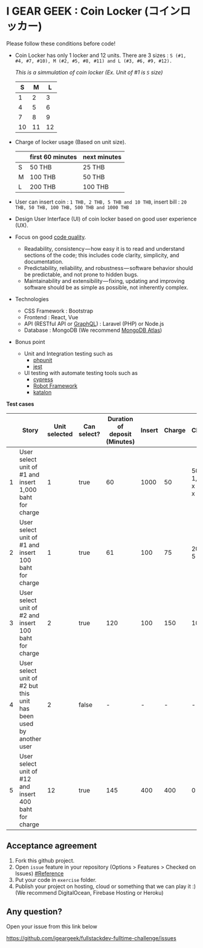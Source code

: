 I GEAR GEEK : Coin Locker (コインロッカー)
===

Please follow these conditions before code!
- Coin Locker has only 1 locker and 12 units. 
There are 3 sizes : `S (#1, #4, #7, #10), M (#2, #5, #8, #11) and L (#3, #6, #9, #12).`

    *This is a simmulation of coin locker (Ex. Unit of #1 is `S` size)*

    |S|M|L|
    |-|-|-|
    |1|2|3|
    |4|5|6|
    |7|8|9|
    |10|11|12|
    
- Charge of locker usage (Based on unit size).
    
    | |first 60 minutes|next minutes|
    |-|-|-|
    |S|50 THB|25 THB|
    |M|100 THB|50 THB|
    |L|200 THB|100 THB|

- User can insert coin : `1 THB, 2 THB, 5 THB and 10 THB`, insert bill : `20 THB, 50 THB, 100 THB, 500 THB and 1000 THB`
- Design User Interface (UI) of coin locker based on good user experience (UX). 
- Focus on good [code quality](https://medium.com/@mkt_43322/why-is-code-quality-such-a-big-deal-for-developers-91bdace85d44).
  - Readability, consistency — how easy it is to read and understand sections of the code; this includes code clarity, simplicity, and documentation.
  - Predictability, reliability, and robustness — software behavior should be predictable, and not prone to hidden bugs.
  - Maintainability and extensibility — fixing, updating and improving software should be as simple as possible, not inherently complex.
- Technologies
    - CSS Framework : Bootstrap
  - Frontend : React, Vue
  - API (RESTful API or [GraphQL](https://graphql.org/)) : Laravel (PHP) or Node.js
  - Database : MongoDB (We recommend [MongoDB Atlas](https://www.mongodb.com/cloud/atlas))
- Bonus point
    - Unit and Integration testing such as
        - [phpunit](https://phpunit.de/)
        - [jest](https://jestjs.io/)
  - UI testing with automate testing tools such as
    - [cypress](https://www.cypress.io/)
    - [Robot Framework](https://robotframework.org/)
    - [katalon](https://www.katalon.com/)


**Test cases**  

|   | Story | Unit selected | Can select? | Duration of deposit (Minutes) | Insert | Charge | Change | Got item back? |
|---|-------|------------------|------------|------------|-----------|----------|------------|------------|
| 1 |User select unit of #1 and insert 1,000 baht for charge |1|true|60|1000|50|500 x 1, 100 x 4, 50 x 1|true
| 2 |User select unit of #1 and insert 100 baht for charge |1|true|61|100|75|20 x 1, 5 x 1|true
| 3 |User select unit of #2 and insert 100 baht for charge |2|true|120|100|150|100 x 1|false
| 4 |User select unit of #2 but this unit has been used by another user |2|false|-|-|-|-|-
| 5 |User select unit of #12 and insert 400 baht for charge|12|true|145|400|400|0|true

Acceptance agreement
---

1. Fork this github project.
2. Open `issue` feature in your repository (Options > Features > Checked on Issues) [#Reference](https://softwareengineering.stackexchange.com/questions/179468/forking-a-repo-on-github-but-allowing-new-issues-on-the-fork)
3. Put your code in `exercise` folder.
4. Publish your project on hosting, cloud or something that we can play it :) (We recommend  DigitalOcean, Firebase Hosting or Heroku)

Any question?
---
Open your issue from this link below

https://github.com/igeargeek/fullstackdev-fulltime-challenge/issues
